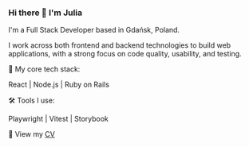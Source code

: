 ### Hi there 👋 I'm Julia

I'm a Full Stack Developer based in Gdańsk, Poland.

I work across both frontend and backend technologies to build web applications, with a strong focus on code quality, usability, and testing.

🌟 My core tech stack:

React | Node.js | Ruby on Rails

🛠️ Tools I use:

Playwright | Vitest | Storybook

📄 View my [CV](https://ylepner.github.io/cv/)
